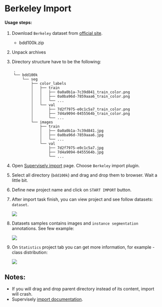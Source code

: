 # Berkeley Import

#### Usage steps:
1) Download `Berkeley` dataset from [official site](https://bdd-data.berkeley.edu/portal.html).

   * bdd100k.zip

2) Unpack archives

3) Directory structure have to be the following:

```
	.	
	└── bdd100k	
	    └── seg	
	        ├── color_labels	
	        │   ├── train	
	        │   │   ├── 0a0a0b1a-7c39d841_train_color.png	
	        │   │   ├── 0a0ba96d-7859aaa6_train_color.png	
	        │   │   └── ...	
	        │   └── val	
	        │       ├── 7d2f7975-e0c1c5a7_train_color.png	
	        │       ├── 7d4a9094-0455564b_train_color.png	
	        │       └── ...	
	        └── images	
	            ├── train	
	            │   ├── 0a0a0b1a-7c39d841.jpg	
	            │   ├── 0a0ba96d-7859aaa6.jpg	
	            │   └── ...	
	            └── val	
	                ├── 7d2f7975-e0c1c5a7.jpg	
	                ├── 7d4a9094-0455564b.jpg	
	                └── ...	

```

4) Open [Supervisely import](supervise.ly/import) page. Choose `Berkeley` import plugin.

5) Select all directory (`bdd100k`) and drag and drop them to browser. Wait a little bit.

6) Define new project name and click on `START IMPORT` button.

7) After import task finish, you can view project and see follow datasets: `dataset`.

    ![](https://i.imgur.com/wyRH38K.png)

8) Datasets samples contains images and `instance segmentation` annotations. See few example:

    ![](https://i.imgur.com/PfuWdaf.png)
    

9) On `Statistics` project tab you can get more information, for example - class distribution:

    ![](https://i.imgur.com/Pp1vLpi.png)
    
## Notes:
* If you will drag and drop parent directory instead of its content, import will crash.
* Supervisely [import documentation](https://docs.supervise.ly/import/).
